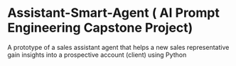 # Assistant-Smart-Agent ( AI Prompt Engineering Capstone Project)
A prototype of a sales assistant agent that helps a new sales representative gain insights into a prospective account (client) using Python 
